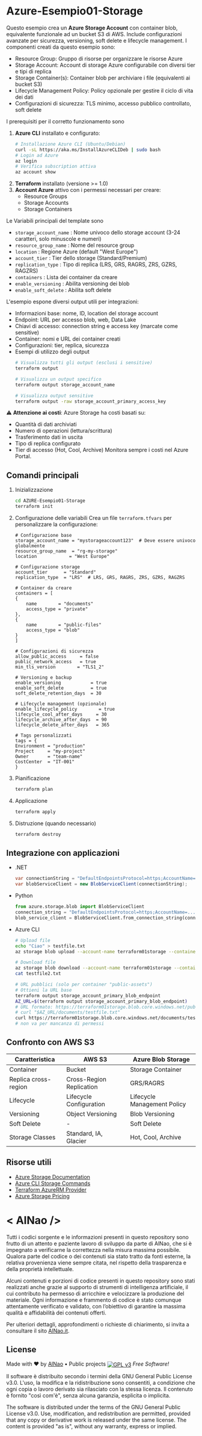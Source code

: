 # Azure-Esempio01-Storage

Questo esempio crea un **Azure Storage Account** con container blob, equivalente funzionale ad un bucket S3 di AWS. Include configurazioni avanzate per sicurezza, versioning, soft delete e lifecycle management.
I componenti creati da questo esempio sono:
- Resource Group: Gruppo di risorse per organizzare le risorse Azure
- Storage Account: Account di storage Azure configurabile con diversi tier e tipi di replica
- Storage Container(s): Container blob per archiviare i file (equivalenti ai bucket S3)
- Lifecycle Management Policy: Policy opzionale per gestire il ciclo di vita dei dati
- Configurazioni di sicurezza: TLS minimo, accesso pubblico controllato, soft delete

I prerequisiti per il corretto funzionamento sono
1. **Azure CLI** installato e configurato:
   ```bash
   # Installazione Azure CLI (Ubuntu/Debian)
   curl -sL https://aka.ms/InstallAzureCLIDeb | sudo bash
   # Login ad Azure
   az login
   # Verifica subscription attiva
   az account show
   ```
2. **Terraform** installato (versione >= 1.0)
3. **Account Azure** attivo con i permessi necessari per creare:
   - Resource Groups
   - Storage Accounts
   - Storage Containers

Le Variabili principali del template sono
- `storage_account_name` : Nome univoco dello storage account (3-24 caratteri, solo minuscole e numeri)
- `resource_group_name` : Nome del resource group
- `location` : Regione Azure (default "West Europe")
- `account_tier` : Tier dello storage (Standard/Premium)
- `replication_type` : Tipo di replica (LRS, GRS, RAGRS, ZRS, GZRS, RAGZRS)
- `containers` : Lista dei container da creare
- `enable_versioning` : Abilita versioning dei blob
- `enable_soft_delete` : Abilita soft delete


L'esempio espone diversi output utili per integrazioni:
- Informazioni base: nome, ID, location del storage account
- Endpoint: URL per accesso blob, web, Data Lake
- Chiavi di accesso: connection string e access key (marcate come sensitive)
- Container: nomi e URL dei container creati
- Configurazioni: tier, replica, sicurezza
- Esempi di utilizzo degli output
    ```bash
    # Visualizza tutti gli output (esclusi i sensitive)
    terraform output

    # Visualizza un output specifico
    terraform output storage_account_name

    # Visualizza output sensitive
    terraform output -raw storage_account_primary_access_key
    ```

⚠️ **Attenzione ai costi**: Azure Storage ha costi basati su:
- Quantità di dati archiviati
- Numero di operazioni (lettura/scrittura)
- Trasferimento dati in uscita
- Tipo di replica configurato
- Tier di accesso (Hot, Cool, Archive)
Monitora sempre i costi nel Azure Portal.


## Comandi principali
1. Inizializzazione
    ```bash
    cd AZURE-Esempio01-Storage
    terraform init
    ```
2. Configurazione delle variabili
    Crea un file `terraform.tfvars` per personalizzare la configurazione:

    ```hcl
    # Configurazione base
    storage_account_name = "mystorageaccount123"  # Deve essere univoco globalmente
    resource_group_name  = "rg-my-storage"
    location            = "West Europe"

    # Configurazione storage
    account_tier      = "Standard"
    replication_type  = "LRS"  # LRS, GRS, RAGRS, ZRS, GZRS, RAGZRS

    # Container da creare
    containers = [
    {
        name        = "documents"
        access_type = "private"
    },
    {
        name        = "public-files"
        access_type = "blob"
    }
    ]

    # Configurazioni di sicurezza
    allow_public_access     = false
    public_network_access   = true
    min_tls_version        = "TLS1_2"

    # Versioning e backup
    enable_versioning           = true
    enable_soft_delete          = true
    soft_delete_retention_days  = 30

    # Lifecycle management (opzionale)
    enable_lifecycle_policy        = true
    lifecycle_cool_after_days     = 30
    lifecycle_archive_after_days  = 90
    lifecycle_delete_after_days   = 365

    # Tags personalizzati
    tags = {
    Environment = "production"
    Project     = "my-project"
    Owner       = "team-name"
    CostCenter  = "IT-001"
    }
    ```
3. Pianificazione
    ```bash
    terraform plan
    ```
4. Applicazione
    ```bash
    terraform apply
    ```
5. Distruzione (quando necessario)
    ```bash
    terraform destroy
    ```

## Integrazione con applicazioni
- .NET
    ```csharp
    var connectionString = "DefaultEndpointsProtocol=https;AccountName=...";
    var blobServiceClient = new BlobServiceClient(connectionString);
    ```
- Python
    ```python
    from azure.storage.blob import BlobServiceClient
    connection_string = "DefaultEndpointsProtocol=https;AccountName=..."
    blob_service_client = BlobServiceClient.from_connection_string(connection_string)
    ```
- Azure CLI
    ```bash
    # Upload file
    echo "Ciao" > testfile.txt
    az storage blob upload --account-name terraform01storage --container-name documents --name testfile.txt --file ./testfile.txt

    # Download file
    az storage blob download --account-name terraform01storage --container-name documents --name testfile.txt --file ./testfile2.txt
    cat testfile2.txt 

    # URL pubblici (solo per container "public-assets")
    # Ottieni la URL base
    terraform output storage_account_primary_blob_endpoint
    AZ_URL=$(terraform output storage_account_primary_blob_endpoint)
    # URL formato: https://terraform01storage.blob.core.windows.net/public-assets/nomefile.jpg
    # curl "$AZ_URL/documents/testfile.txt"
    curl https://terraform01storage.blob.core.windows.net/documents/testfile.txt
    # non va per mancanza di permessi
    ```

## Confronto con AWS S3

| Caratteristica | AWS S3 | Azure Blob Storage |
|----------------|--------|-------------------|
| Container | Bucket | Storage Container |
| Replica cross-region | Cross-Region Replication | GRS/RAGRS |
| Lifecycle | Lifecycle Configuration | Lifecycle Management Policy |
| Versioning | Object Versioning | Blob Versioning |
| Soft Delete | - | Soft Delete |
| Storage Classes | Standard, IA, Glacier | Hot, Cool, Archive |

## Risorse utili

- [Azure Storage Documentation](https://docs.microsoft.com/azure/storage/)
- [Azure CLI Storage Commands](https://docs.microsoft.com/cli/azure/storage)
- [Terraform AzureRM Provider](https://registry.terraform.io/providers/hashicorp/azurerm/latest)
- [Azure Storage Pricing](https://azure.microsoft.com/pricing/details/storage/)


# &lt; AlNao /&gt;
Tutti i codici sorgente e le informazioni presenti in questo repository sono frutto di un attento e paziente lavoro di sviluppo da parte di AlNao, che si è impegnato a verificarne la correttezza nella misura massima possibile. Qualora parte del codice o dei contenuti sia stato tratto da fonti esterne, la relativa provenienza viene sempre citata, nel rispetto della trasparenza e della proprietà intellettuale. 


Alcuni contenuti e porzioni di codice presenti in questo repository sono stati realizzati anche grazie al supporto di strumenti di intelligenza artificiale, il cui contributo ha permesso di arricchire e velocizzare la produzione del materiale. Ogni informazione e frammento di codice è stato comunque attentamente verificato e validato, con l’obiettivo di garantire la massima qualità e affidabilità dei contenuti offerti. 


Per ulteriori dettagli, approfondimenti o richieste di chiarimento, si invita a consultare il sito [AlNao.it](https://www.alnao.it/).


## License
Made with ❤️ by <a href="https://www.alnao.it">AlNao</a>
&bull; 
Public projects 
<a href="https://www.gnu.org/licenses/gpl-3.0"  valign="middle"> <img src="https://img.shields.io/badge/License-GPL%20v3-blue?style=plastic" alt="GPL v3" valign="middle" /></a>
*Free Software!*


Il software è distribuito secondo i termini della GNU General Public License v3.0. L'uso, la modifica e la ridistribuzione sono consentiti, a condizione che ogni copia o lavoro derivato sia rilasciato con la stessa licenza. Il contenuto è fornito "così com'è", senza alcuna garanzia, esplicita o implicita.


The software is distributed under the terms of the GNU General Public License v3.0. Use, modification, and redistribution are permitted, provided that any copy or derivative work is released under the same license. The content is provided "as is", without any warranty, express or implied.



